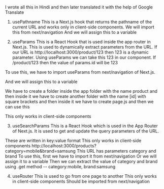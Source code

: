 I wrote all this in Hindi and then later translated it with the help of Google Translate

1) usePathname
This is a Next.js hook that returns the pathname of the current URL and works only in client-side components.
We will import this from next/navigation
And we will assign this to a variable

2) useParams
This is a React Hook that is used inside the app router in Next.js. This is used to dynamically extract parameters from the URL.
If our URL is http://localhost:3000/product/123 then 123 is a dynamic parameter. Using useParams we can take this 123 in our component.
If /product/123 then the value of params.id will be 123

To use this, we have to import useParams from next/navigation of Next.js.

And we will assign this to a variable

We have to create a folder inside the app folder with the name product and then inside it we have to create another folder with the name [id] with square brackets and then inside it we have to create page.js and then we can use this

This only works in client-side components

3) useSearchParams
This is a React Hook which is used in the App Router of Next.js. It is used to get and update the query parameters of the URL.

These are written in key:value format
This only works in client-side components
http://localhost:3000/products?category=mobile&brand=samsung
This URL has parameters category and brand
To use this, first we have to import it from next/navigation
Or we will assign it to a variable
Then we can extract the value of category and brand using .get method -- category:mobile, brand:samsung

4) useRouter
This is used to go from one page to another
This only works in client-side components
Should be imported from next/navigation